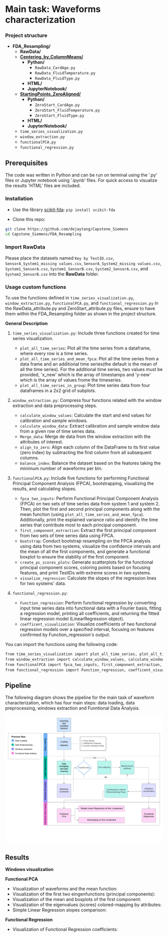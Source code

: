 # Main task: Waveforms characterization

### Project structure

* **FDA_Resampling/**
  * **RawData/**
  * [**Centering_by_ColumnMeans/**](https://github.com/dejaytang/Capstone_Siemens/tree/main/Coding/FDA_Resampling/Centering_by_ColumnMeans)
     *   **Python/**
         * `RawData_CardAge.py`
         * `RawData_FluidTemperature.py`
         * `RawData_FluidType.py`
     *  **HTML/**
     *  **JupyterNotebook/**
  * [**StartingPoints_ZeroAligned/**](https://github.com/dejaytang/Capstone_Siemens/tree/main/Coding/FDA_Resampling/StartingPoints_ZeroAligned)
      * **Python/**
          * `ZeroStart_CardAge.py`
          * `ZeroStart_FluidTemperature.py`
          * `ZeroStart_FluidType.py`
      * **HTML/**
      * **JupyterNotebook/**
  * `time_series_visualization.py`
  * `window_extraction.py`
  * `functionalPCA.py`
  * `functional_regression.py`

## Prerequisites

The code was written in Python and can be run on terminal using the '.py' files or Jupyter notebook using '.ipynb' files. For quick access to visualize the results 'HTML' files are included. 

### Installation

- Use the  library [scikit-fda](https://fda.readthedocs.io/en/latest/): `pip install scikit-fda`
 
- Clone this repo:
```bash
git clone https://github.com/dejaytang/Capstone_Siemens
cd Capstone_Siemens/FDA_Resampling
```
### Import RawData
Please place the datasets named `Key by TestID.csv`, `SensorA_System1_missing values.csv`, `SensorA_System2_missing values.csv`, `System1_SensorA.csv`, `System1_SensorB.csv`, `System2_SensorA.csv`, and `System2_SensorB.csv` into the **RawData** folder.

### Usage custom functions

To use the functions defined in `time_series_visualization.py`, `window_extraction.py`, `functionalPCA.py`, and `functional_regression.py` in the RawData_attribute.py and ZeroStart_attribute.py files, ensure to have them within the FDA_Resampling folder as shown in the project structure.

**General Description**

1. `time_series_visualization.py`: Include three functions created for time series visualization.
   * `plot_all_time_series`: Plot all the time series from a dataframe, where every row is a time series.
   * `plot_all_time_series_and_mean_fpca`: Plot all the time series from a data frame and an additional time series(the default is the mean of all the time series). For the additional time series, two values must be provided, 'x_new' which is the array of timestamps and 'y-new' which is the array of values frome the timeseries.
   * `plot_all_time_series_in_group`: Plot time series data from four dataframes in a 2x2 grid of subplots.

2. `window_extraction.py`: Compress four functions related with the window extraction and data preprocessing steps.
   
   * `calculate_window_values`: Calculate the start and end values for calibration and sample windows.
   * `calculate_window_data`: Extract calibration and sample window data from a given row of time series data.
   * `Merge_data`: Merge de data from the window extraction with the attributes of interest.
   * `align_to_zero`: Align each column of the DataFrame to its first value (zero index) by subtracting the first column from all subsequent columns.
   * `balance_index`: Balance the dataset based on the features taking the minimum number of waveforms per bin.

4. `functionalPCA.py`: Include five functions for performing Functional Principal Component Analysis (FPCA), bootstrapping, visualizing the results, and calculating slopes.
   * `fpca_two_inputs`: Perform Functional Principal Component Analysis (FPCA) on two sets of time series data from system 1 and system 2. Then, plot the first and second principal components along with the mean function (using `plot_all_time_series_and_mean_fpca`). Additionally, print the explained variance ratio and identify the time series that contribute most to each principal component.
   * `first_component_extraction`: Extract the first principal component from two sets of time series data using FPCA.
   * `bootstrap`: Conduct bootstrap resampling on the FPCA analysis using data from two systems, visualize the confidence intervals and the mean of all the first components, and generate a functional boxplot to ensure the stability of the first component.
   * `create_pc_scores_plots`: Generate scatterplots for the functional principal component scores, coloring points based on focusing features, and print TestIDs with extreme scores in two systems.
   * `visualize_regression`: Calculate the slopes of the regression lines for two systems' data.

6. `functional_regression.py`:
   * `Function_regression`: Perform functional regression by converting input time series data into functional data with a Fourier basis, fitting a regression model, printing all coefficients, and returning the fitted linear regression model (LinearRegression object).
   * `coefficent_visualization`: Visualize coefficients of two functional regression models over a specified interval, focusing on features confirmed by Function_regression's output.

You can import the functions using the following code:

```bash
from time_series_visualization import plot_all_time_series, plot_all_time_series_and_mean_fpca, plot_all_time_series_in_group
from window_extraction import calculate_window_values, calculate_window_data, Merge_data, align_to_zero, balance_index
from functionalPCA import fpca_two_inputs, first_component_extraction, bootstrap, create_pc_scores_plots, visualize_regression
from functional_regression import Function_regression, coefficent_visualization
```

## Pipeline

The following diagram shows the pipeline for the main task of waveform characterization, which has four main steps: data loading, data preprocessing, windows extraction and Funntional Data Analysis.

![Pipeline](Images/Flowchart_FDA_Resampling_Final.png)

## Results

**Windows visualization**

**Functional PCA**

- Visualization of waveforms and the mean function:
- Visualization of the first two eingenfunctions (principal components):
- Visualization of the mean and boxplots of the first component:
- Visualization of the eigenvalues (scores) colored-mapping by attributes:
- Simple Linear Regression slopes comparison:

**Functional Regression**
- Visualization of Functional Regression coefficients:

